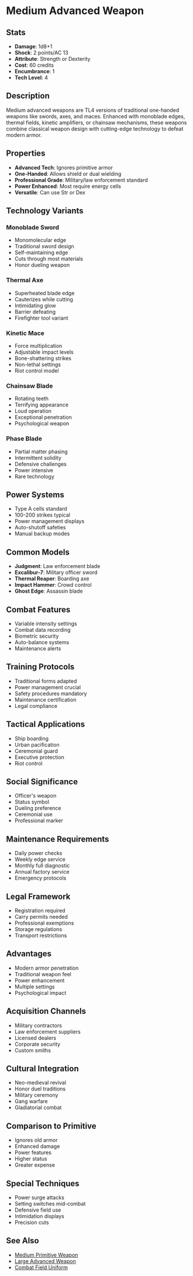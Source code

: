 # Medium Advanced Weapon

## Stats
- **Damage**: 1d8+1
- **Shock**: 2 points/AC 13
- **Attribute**: Strength or Dexterity
- **Cost**: 60 credits
- **Encumbrance**: 1
- **Tech Level**: 4

## Description
Medium advanced weapons are TL4 versions of traditional one-handed weapons like swords, axes, and maces. Enhanced with monoblade edges, thermal fields, kinetic amplifiers, or chainsaw mechanisms, these weapons combine classical weapon design with cutting-edge technology to defeat modern armor.

## Properties
- **Advanced Tech**: Ignores primitive armor
- **One-Handed**: Allows shield or dual wielding
- **Professional Grade**: Military/law enforcement standard
- **Power Enhanced**: Most require energy cells
- **Versatile**: Can use Str or Dex

## Technology Variants
### Monoblade Sword
- Monomolecular edge
- Traditional sword design
- Self-maintaining edge
- Cuts through most materials
- Honor dueling weapon

### Thermal Axe
- Superheated blade edge
- Cauterizes while cutting
- Intimidating glow
- Barrier defeating
- Firefighter tool variant

### Kinetic Mace
- Force multiplication
- Adjustable impact levels
- Bone-shattering strikes
- Non-lethal settings
- Riot control model

### Chainsaw Blade
- Rotating teeth
- Terrifying appearance
- Loud operation
- Exceptional penetration
- Psychological weapon

### Phase Blade
- Partial matter phasing
- Intermittent solidity
- Defensive challenges
- Power intensive
- Rare technology

## Power Systems
- Type A cells standard
- 100-200 strikes typical
- Power management displays
- Auto-shutoff safeties
- Manual backup modes

## Common Models
- **Judgment**: Law enforcement blade
- **Excalibur-7**: Military officer sword
- **Thermal Reaper**: Boarding axe
- **Impact Hammer**: Crowd control
- **Ghost Edge**: Assassin blade

## Combat Features
- Variable intensity settings
- Combat data recording
- Biometric security
- Auto-balance systems
- Maintenance alerts

## Training Protocols
- Traditional forms adapted
- Power management crucial
- Safety procedures mandatory
- Maintenance certification
- Legal compliance

## Tactical Applications
- Ship boarding
- Urban pacification
- Ceremonial guard
- Executive protection
- Riot control

## Social Significance
- Officer's weapon
- Status symbol
- Dueling preference
- Ceremonial use
- Professional marker

## Maintenance Requirements
- Daily power checks
- Weekly edge service
- Monthly full diagnostic
- Annual factory service
- Emergency protocols

## Legal Framework
- Registration required
- Carry permits needed
- Professional exemptions
- Storage regulations
- Transport restrictions

## Advantages
- Modern armor penetration
- Traditional weapon feel
- Power enhancement
- Multiple settings
- Psychological impact

## Acquisition Channels
- Military contractors
- Law enforcement suppliers
- Licensed dealers
- Corporate security
- Custom smiths

## Cultural Integration
- Neo-medieval revival
- Honor duel traditions
- Military ceremony
- Gang warfare
- Gladiatorial combat

## Comparison to Primitive
- Ignores old armor
- Enhanced damage
- Power features
- Higher status
- Greater expense

## Special Techniques
- Power surge attacks
- Setting switches mid-combat
- Defensive field use
- Intimidation displays
- Precision cuts

## See Also
- [Medium Primitive Weapon](medium-primitive-weapon.md)
- [Large Advanced Weapon](large-advanced-weapon.md)
- [Combat Field Uniform](../../armor/combat/combat-field-uniform.md)
